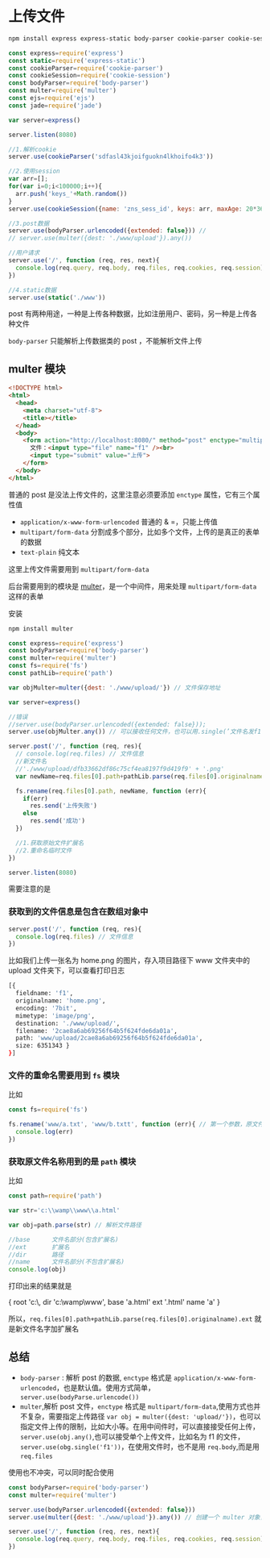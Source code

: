 # 上传文件

```sh
npm install express express-static body-parser cookie-parser cookie-session jade ejs
```

```js
const express=require('express')
const static=require('express-static')
const cookieParser=require('cookie-parser')
const cookieSession=require('cookie-session')
const bodyParser=require('body-parser')
const multer=require('multer')
const ejs=require('ejs')
const jade=require('jade')

var server=express()

server.listen(8080)

//1.解析cookie
server.use(cookieParser('sdfasl43kjoifguokn4lkhoifo4k3'))

//2.使用session
var arr=[];
for(var i=0;i<100000;i++){
  arr.push('keys_'+Math.random())
}
server.use(cookieSession({name: 'zns_sess_id', keys: arr, maxAge: 20*3600*1000}))

//3.post数据
server.use(bodyParser.urlencoded({extended: false})) // 
// server.use(multer({dest: './www/upload'}).any())

//用户请求
server.use('/', function (req, res, next){
  console.log(req.query, req.body, req.files, req.cookies, req.session)
})

//4.static数据
server.use(static('./www'))
```

post 有两种用途，一种是上传各种数据，比如注册用户、密码，另一种是上传各种文件

`body-parser` 只能解析上传数据类的 post ，不能解析文件上传

## multer 模块

```html
<!DOCTYPE html>
<html>
  <head>
    <meta charset="utf-8">
    <title></title>
  </head>
  <body>
    <form action="http://localhost:8080/" method="post" enctype="multipart/form-data">
      文件：<input type="file" name="f1" /><br>
      <input type="submit" value="上传">
    </form>
  </body>
</html>
```

普通的 post 是没法上传文件的，这里注意必须要添加 `enctype` 属性，它有三个属性值

- `application/x-www-form-urlencoded` 普通的 & =，只能上传值
- `multipart/form-data` 分割成多个部分，比如多个文件，上传的是真正的表单的数据
- `text-plain` 纯文本

这里上传文件需要用到 `multipart/form-data`

后台需要用到的模块是 [multer](https://www.npmjs.com/package/multer)，是一个中间件，用来处理 `multipart/form-data` 这样的表单

安装

```sh
npm install multer
```

```js
const express=require('express')
const bodyParser=require('body-parser')
const multer=require('multer')
const fs=require('fs')
const pathLib=require('path')

var objMulter=multer({dest: './www/upload/'}) // 文件保存地址

var server=express()

//错误
//server.use(bodyParser.urlencoded({extended: false}));
server.use(objMulter.any()) // 可以接收任何文件，也可以用.single(’文件名发f1‘)

server.post('/', function (req, res){
  // console.log(req.files) // 文件信息
  //新文件名
  //'./www/upload/dfb33662df86c75cf4ea8197f9d419f9' + '.png'
  var newName=req.files[0].path+pathLib.parse(req.files[0].originalname).ext

  fs.rename(req.files[0].path, newName, function (err){
    if(err)
      res.send('上传失败')
    else
      res.send('成功')
  })

  //1.获取原始文件扩展名
  //2.重命名临时文件
})

server.listen(8080)
```

需要注意的是

### 获取到的文件信息是包含在数组对象中

```js
server.post('/', function (req, res){
  console.log(req.files) // 文件信息
})
```

比如我们上传一张名为 home.png 的图片，存入项目路径下 www 文件夹中的 upload 文件夹下，可以查看打印日志

```sh
[{
  fieldname: 'f1',
  originalname: 'home.png',
  encoding: '7bit',
  mimetype: 'image/png',
  destination: './www/upload/',
  filename: '2cae8a6ab69256f64b5f624fde6da01a',
  path: 'www/upload/2cae8a6ab69256f64b5f624fde6da01a',
  size: 6351343 }
}]
```

### **文件的重命名**需要用到 `fs` 模块

比如

```js
const fs=require('fs')

fs.rename('www/a.txt', 'www/b.txtt', function (err){ // 第一个参数，原文件名；第二个参数，新文件名；第三个参数，异步的回调函数
  console.log(err)
})
```

### **获取原文件名称**用到的是 `path` 模块

比如

```js
const path=require('path')

var str='c:\\wamp\\www\\a.html'

var obj=path.parse(str) // 解析文件路径

//base      文件名部分(包含扩展名)
//ext       扩展名
//dir       路径
//name      文件名部分(不包含扩展名)
console.log(obj)
```

打印出来的结果就是

{
  root      'c:\\,
  dir       'c:\\wamp\\www',
  base      'a.html'
  ext       '.html'
  name      'a'
}

所以，`req.files[0].path+pathLib.parse(req.files[0].originalname).ext` 就是新文件名字加扩展名

## 总结

- `body-parser` : 解析 post 的数据, `enctype` 格式是 `application/x-www-form-urlencoded`，也是默认值。使用方式简单，`server.use(bodyParse.urlencode())`
- `multer`,解析 post 文件，`enctype` 格式是 `multipart/form-data`,使用方式也并不复杂，需要指定上传路径
`var obj = multer({dest: 'upload/'})`，也可以指定文件上传的限制，比如大小等。在用中间件时，可以直接接受任何上传，`server.use(obj.any()`,也可以接受单个上传文件，比如名为 f1 的文件，`server.use(obg.single('f1'))`，在使用文件时，也不是用 `req.body`,而是用 `req.files`

使用也不冲突，可以同时配合使用

```js
const bodyParser=require('body-parser')
const multer=require('multer')

server.use(bodyParser.urlencoded({extended: false})) 
server.use(multer({dest: './www/upload'}).any()) // 创建一个 multer 对象，同时接受任何上传

server.use('/', function (req, res, next){
  console.log(req.query, req.body, req.files, req.cookies, req.session)
})
```